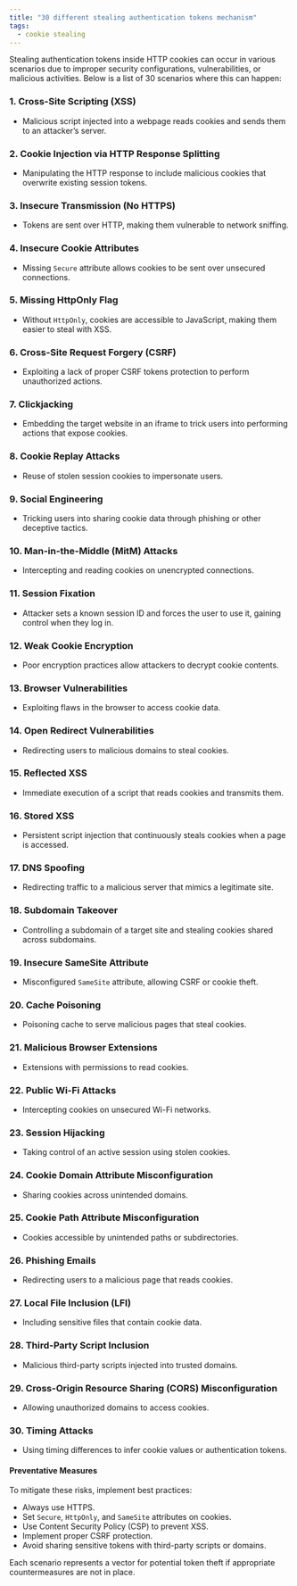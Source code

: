 ```yaml
---
title: "30 different stealing authentication tokens mechanism"
tags:
  - cookie stealing
---
```


Stealing authentication tokens inside HTTP cookies can occur in various scenarios due to improper security configurations, vulnerabilities, or malicious activities. Below is a list of 30 scenarios where this can happen:

### 1. **Cross-Site Scripting (XSS)**
   - Malicious script injected into a webpage reads cookies and sends them to an attacker’s server.

### 2. **Cookie Injection via HTTP Response Splitting**
   - Manipulating the HTTP response to include malicious cookies that overwrite existing session tokens.

### 3. **Insecure Transmission (No HTTPS)**
   - Tokens are sent over HTTP, making them vulnerable to network sniffing.

### 4. **Insecure Cookie Attributes**
   - Missing `Secure` attribute allows cookies to be sent over unsecured connections.

### 5. **Missing HttpOnly Flag**
   - Without `HttpOnly`, cookies are accessible to JavaScript, making them easier to steal with XSS.

### 6. **Cross-Site Request Forgery (CSRF)**
   - Exploiting a lack of proper CSRF tokens protection to perform unauthorized actions.

### 7. **Clickjacking**
   - Embedding the target website in an iframe to trick users into performing actions that expose cookies.

### 8. **Cookie Replay Attacks**
   - Reuse of stolen session cookies to impersonate users.

### 9. **Social Engineering**
   - Tricking users into sharing cookie data through phishing or other deceptive tactics.

### 10. **Man-in-the-Middle (MitM) Attacks**
   - Intercepting and reading cookies on unencrypted connections.

### 11. **Session Fixation**
   - Attacker sets a known session ID and forces the user to use it, gaining control when they log in.

### 12. **Weak Cookie Encryption**
   - Poor encryption practices allow attackers to decrypt cookie contents.

### 13. **Browser Vulnerabilities**
   - Exploiting flaws in the browser to access cookie data.

### 14. **Open Redirect Vulnerabilities**
   - Redirecting users to malicious domains to steal cookies.

### 15. **Reflected XSS**
   - Immediate execution of a script that reads cookies and transmits them.

### 16. **Stored XSS**
   - Persistent script injection that continuously steals cookies when a page is accessed.

### 17. **DNS Spoofing**
   - Redirecting traffic to a malicious server that mimics a legitimate site.

### 18. **Subdomain Takeover**
   - Controlling a subdomain of a target site and stealing cookies shared across subdomains.

### 19. **Insecure SameSite Attribute**
   - Misconfigured `SameSite` attribute, allowing CSRF or cookie theft.

### 20. **Cache Poisoning**
   - Poisoning cache to serve malicious pages that steal cookies.

### 21. **Malicious Browser Extensions**
   - Extensions with permissions to read cookies.

### 22. **Public Wi-Fi Attacks**
   - Intercepting cookies on unsecured Wi-Fi networks.

### 23. **Session Hijacking**
   - Taking control of an active session using stolen cookies.

### 24. **Cookie Domain Attribute Misconfiguration**
   - Sharing cookies across unintended domains.

### 25. **Cookie Path Attribute Misconfiguration**
   - Cookies accessible by unintended paths or subdirectories.

### 26. **Phishing Emails**
   - Redirecting users to a malicious page that reads cookies.

### 27. **Local File Inclusion (LFI)**
   - Including sensitive files that contain cookie data.

### 28. **Third-Party Script Inclusion**
   - Malicious third-party scripts injected into trusted domains.

### 29. **Cross-Origin Resource Sharing (CORS) Misconfiguration**
   - Allowing unauthorized domains to access cookies.

### 30. **Timing Attacks**
   - Using timing differences to infer cookie values or authentication tokens.

#### Preventative Measures
To mitigate these risks, implement best practices:
- Always use HTTPS.
- Set `Secure`, `HttpOnly`, and `SameSite` attributes on cookies.
- Use Content Security Policy (CSP) to prevent XSS.
- Implement proper CSRF protection.
- Avoid sharing sensitive tokens with third-party scripts or domains.

Each scenario represents a vector for potential token theft if appropriate countermeasures are not in place.

